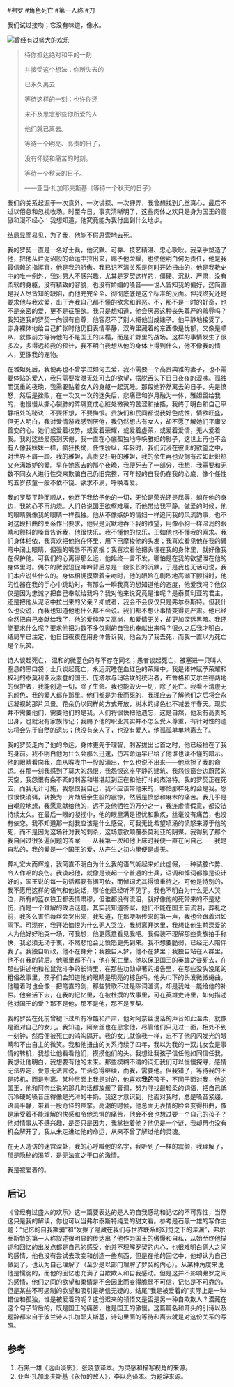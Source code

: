 #弗罗 #角色死亡 #第一人称 #刀

我们试过接吻；它没有味道，像水。

![曾经有过盛大的欢乐](img-22.png)

> 
> 待你抵达绝对和平的一刻
>
> 并接受这个想法：你所失去的
>
> 已永久离去
>
>  
>
> 等待这样的一刻：也许你还
>
> 来不及思念那些你所爱的人
>
> 他们就已离去。
>
>  
>
> 等待一个明亮、高贵的日子，
>
> 没有怀疑和痛苦的时刻。
>
> 等待一个秋天的日子。
>
>  ——亚当·扎加耶夫斯基《等待一个秋天的日子》
>  

 
我们的关系起源于一次意外、一次试探、一次狎弄，我曾想找到几丝真心，最后不过以倦怠和忽视收场。时至今日，事实清晰明了，这些肉体之欢只是身为国王的高傲和漫不经心：我想知道，他究竟能为我付出到什么地步。

结局显而易见，为了我，他能不假思索地去死。

我的罗契一直是一名好士兵，他沉默、可靠、技艺精湛、忠心耿耿。我亲手塑造了他，把他从烂泥沼般的命运中拉出来，赐予他荣耀，也使他明白何为责任，他是我最信赖的指挥官，他是我的骄傲。我已记不清关系是何时开始扭曲的，他是我艳史中的唯一例外，我对男人不感兴趣，尤其是罗契这样的，僵硬、沉默、严肃，没有柔软的身躯，没有精致的容貌，也没有娇媚的嗓音——世人皆知我的偏好，这简直是我人尽皆知的缺陷，而他完完全全、彻彻底底是这个标准的反面。但我终究还是要求他与我欢爱，出于连我自己都不懂的欲念和罪恶。不，那不是一时的好奇，也不是亲密的爱，更不是征服欲。我只是想知道，他会厌恶这种丧失尊严的羞辱吗？我知道我的罗契一向很有自尊，他容忍不了别人把他当成婊子。他平静地接受了，赤身裸体地给自己扩张时他仍旧表情平静，双眸里藏着的东西像是忧郁，又像是顺从，就像前方等待他的不是国王的床榻，而是旷野里的战场。这样的事情发生了很多次，多得远超我的预计，我不明白我想从他的身体上得到什么，他不像我的情人，更像我的宠物。

在雅妲死后，我便再也不曾学过如何去爱，我不需要一个高贵典雅的妻子，也不需要体贴的爱人，我只需要发泄无处可去的欲望，摆脱舌头下日日夜夜的涩味。孤独而沉重的夜晚，我需要贴着女人的身躯一起沉睡。那段她猝然离去的日子，先是愤怒，然后是挫败，在一次又一次的迷失后，悲痛已和岁月融为一体，雅妲留给我的，也慢慢从撕心裂肺的阵痛变成心脏处微微的苦涩和抽搐，我终于明白和自己平静相处的秘诀：不要怀想，不要悔恨。贵族们和民间都说我好色成性，情欲旺盛，但无人明白，我对爱情游戏感到厌倦，我仍然想占有女人，却不愿了解她们平庸又善变的心。她们或爱着权势，或爱着荣耀，或爱着虚荣，或爱着爱情，无人爱着我。我对这些爱感到厌倦，我一直在心底孤独地呼唤雅妲的影子，这世上再也不会有人像我妹妹一样，疯狂执拗，任性骄纵，年轻时，我们沉浸在彼此的欲望之中，对世界不屑一顾。我的雅妲，高贵又狂野的雅妲，我的余生再也没拥有过如此炽热又充满嫉妒的爱。早在她离去的那个夜晚，我便死去了一部分，我想，我需要和无数不同女人进行性交来欺骗自己仍旧完整，可年轻的自我仍在我的心底，像个任性的五岁孩童一般不依不饶、欲求不满，呼唤着爱。

我的罗契平静而顺从，他吞下我给予他的一切，无论是荣光还是屈辱，躺在他的身边，我的心不再灼烧。人们总说国王欲壑难填，而他带给我平静。做爱的时候，他的眼睛就像我的眼睛一样孤独。他从不像嫉妒的情妇一样追问我的风流韵事，也不对这段扭曲的关系作出要求，他只是沉默地吞下我的欲望，用像小狗一样湿润的眼睛和颤抖的嗓音告诉我，他很快乐。我不懂他的快乐，正如他也不懂我的索求。我们身体相依，我喜欢把他抱在怀里，用下巴摩梭他的头发；我喜欢看见他在我的臂弯中闭上眼睛，倔强的嘴唇不再紧抿；我喜欢看他把头埋在我的身体里，就好像我在保护他。可我们的心离得那么远，他始终一言不发，哪怕是在我的欲望泄在他的身体里时。偶尔的微弱短促呻吟背后总是一段长长的沉默，于是我也无话可说，我们本应说些什么的。身体相拥摸索着亲吻时，他的眼睑在剧烈地高潮下颤抖时，他的性器在我的手心中跳动时，有那么一瞬我真的想知道他的态度，他爱我吗？他仅仅是因为忠诚才把自己奉献给我吗？我对他来说究竟是谁呢？是泰莫利亚的君主，还是把他从泥沼中拉出来的父亲？抑或者，我会不会仅仅只是弗尔泰斯特。但我什么也没说，而我也知道他也什么都不会说。我们都不想让事情变得更严肃。他已经全然把自己奉献给我了，他的爱纯粹又高尚，和爱情无关，却更加深远黑暗。我还能要求什么呢？要求他把为数不多仅剩的自我也奉献出来吗？很久之后我才明白，结局早已注定，他日日夜夜在用身体告诉我，他会为了我去死，而我一直以为死亡是个玩笑。

诗人谈起死亡， 温和的微蓝色的与不存在同名；愚者谈起死亡，被塞进一只叫人窒息的黑口袋；士兵谈起死亡，永远沉睡在血红色的荣耀中。我是诸神赋予荣耀和权利的泰莫利亚及索登的国王、庞塔尔与玛哈坎的统治者，布鲁格和艾尔兰德两地的保护者，我能创造一切，除了生命。我也能毁灭一切，除了死亡。我看不清虚无的颜色，我的爱人都在那里。他们都是为我而死的，我理应去了解他们之后将会永远凝视的那片风景。花朵仍以同样的方式开放，树木的绿色也不减去年春天。现实并不需要他们，需要他们的是我。人们将很快把他遗忘，这是自然，他没有高贵的出身，也就没有家族传记；我赐予他的职业其实并不怎么受人尊重，有针对性的遗忘将会先于自然的遗忘；他没有亲人了，也没有爱人，他孤孤单单地离去了。

我的罗契走向了他的命运，身体更先于理智，刺客拔出匕首之时，他已经挡在了我的身前。我不明白他为什么会那么迅速，仿若命运早已给了他谁也读不懂的暗示。他的眼睛看向我，血从喉咙中一股股涌出，什么也说不出来——他承担了我的命运。在那一刻我感到了莫大的怨恨，我怨恨这座平静的建筑、我怨恨窗台边蔚蓝的天空，我怨恨有条不紊的刺客和堪堪赶到正在和他打斗的杰洛特。我的罗契正在死去，而我无计可施，我怨恨我自己，我不应该带他来的，哪怕那样死的会是我。怨恨很快消弭，转换为一片劫后余生般的震惊，然后是愤怒和麻木的痛苦。我几乎是自嘲般地想，我愿意献给他的，远不及他牺牲的万分之一，我连虚情假意，都没法持续太久。在最后一眼的凝视中，他的眼里满是担忧和歉疚，丝毫没有痛苦，也没有依恋。我不知道那一刻我应该是什么感受，可我无比希望喷涌的愤怒来源于他的死，而不是因为这场针对我的刺杀，这场意欲颠覆泰莫利亚的阴谋。我得到了那个我自问过很多遍问题的答案——从我第一次和他上床时我便一直在问自己——我是自私的，我的爱是一个国王的爱，从产生之初内里便是虚无。

葬礼宏大而辉煌，我简直不明白为什么我的语气听起来如此虚假，一种装腔作势、令人作呕的哀伤。我谈起他，就像是谈起一个普通的士兵，语调和悼词都像是设计好的，国王说的每一句话都要有据可依，而悼词尤其得慎重待之。可他是特别的，我不愿用这样的语气和他说话，哪怕他已经听不见了。我也不明白为什么无人哭泣，所有的蓝衣铁卫都表情肃穆，但谁都没有流泪，就好像他的死带来的不是悲伤，而是一个难解的政治谜题。其实我知道答案，他们不能在国王前流泪，葬礼之前，我多么害怕薇丝会哭出来，我知道，在那哽咽传来的第一声，我也会跟着泪如雨下。可现在，我开始恼恨为什么无人哭泣，我想离开这里，我想让他生前深爱的人为他好好地哭一场，可我想，他更愿意看见我吧。我假装不理解那些贵族拍手称快，我必须无动于衷，不然悲怆会比愤怒更先到来。我不想要脆弱，已经无人陪伴我了。我独自听政，他不在身旁；我独自入梦，他不在梦里；我独自站在人群里，他不在我的背后。他哪里都不在，他在死亡里。他以保卫国王的英雄之姿死去，在那些讲述他和松鼠党斗争的长诗里，在那些功勋卓著的报告里，在那些没头没尾的粗俗故事里，孩子们会知道他的眼睛是明亮的棕色吗，他头巾下的头发微微蜷曲，他睡着时也会像一把笔直的剑，那些赞歌不过是陈词滥调，却是我唯一能给他的补偿。他会活下去，在我的记忆里，在被杜撰的故事里，可在英雄史诗里，如何描述他对国王的爱？那不是他，那不是他，那不是罗契。

我的罗契在死前曾褪下过所有冷酷和严肃，他对阿奈丝说话的声音如此温柔，就像是面对自己的女儿。我知道，阿奈丝也在思念他，尽管他们只见过一面，相处不到一刻钟，然后便被死亡的鸿沟隔开。我的女儿就像我一样，忘不了他闪闪发光的眼睛和不由自主的微笑。我和他扭曲的关系持续了四年，我以为我的一双儿女会是事情的转机，我想让他看看他们，摸摸他们的头。我想让我孩子信任他如同信任我，我想让他明白，我想要有他的未来。那些模糊不清的词汇我们可以慢慢探寻，感情无法界定，爱意无法言说，生活总得继续，而我，需要他。但我错了，等待我的不是转机，而是别离。某种层面上我是对的，他喜欢**我的**孩子，不同于面对我，他的国王，他和阿奈丝说的那几句话都放缓了音调，努力寻找最轻柔的词语，把自己低沉冷硬的嗓音压得像是光滑的牛奶。我这才意识到，他面对我时，总是嗓音紧绷，语调平静，带着一股奇怪的痉挛。高潮的时候，他总面无表情的脸会变得扭曲，像是承受着不能理解的快感和令他恐惧的痛苦，他会不会也想过要一个自己的孩子？他对情事从不感兴趣，是否只是因为，我掌控着他？他仍是一个谜，我却再也没有机会解开了，我从未走进过他的命运，从来不曾了解过他的灵魂。

在无人造访的迷宫深处，我的心呼喊他的名字，我听到了一样的震颤，我理解了，那是隐秘的渴望，是无法宣之于口的激情。

我是被爱着的。

## 后记

《曾经有过盛大的欢乐》这一篇要表达的是人的自我感动和记忆的不可靠性，当然这只是我的解读，你也可以当弗尔泰斯特纯爱的甜文看。参考是石黑一雄的写作主题：“记忆的自我欺骗”和“发掘了隐藏在我们与世界联系的幻觉之下的深渊”，弗尔泰斯特的第一人称叙述很明显的传达出了他作为国王的傲慢和自私，从始至终他描述和回忆的出发点都是自己的感受，他并不理解罗契的内心，也很难明白俩人之间的感情，他也没有尝试去改变和创造一些东西，但是在他的回忆中，他却认为自己做到了，也认为自己理解了（至少是以部门理解了罗契的内心）。从某种角度来说他是懦弱的，而他的回忆也充满了自欺欺人和自我感动。但是这并不影响弗罗之间的感情，他们之间的欲望和柔情是不会因此而变得脆弱不可信，记忆是不可靠的，但是某些不可遏制的欲望和吸引是确信无疑的。结尾“我是被爱着的”实际上是一种错位和孤独，谁是被爱着的呢？这份迟来的领悟又是否是另一种自欺欺人？潜藏在这个句子背后的，既是国王的痛苦，也是国王的傲慢。这篇篇名和开头的引诗以及题辞都来自于波兰诗人扎加耶夫斯基，诗句里面的等待和离去就是对这份关系的写照。

## 参考

1. 石黑一雄《远山淡影》，张晓意译本。为灵感和描写视角的来源。
2. 亚当·扎加耶夫斯基《永恒的敌人》，李以亮译本。为题辞来源。


